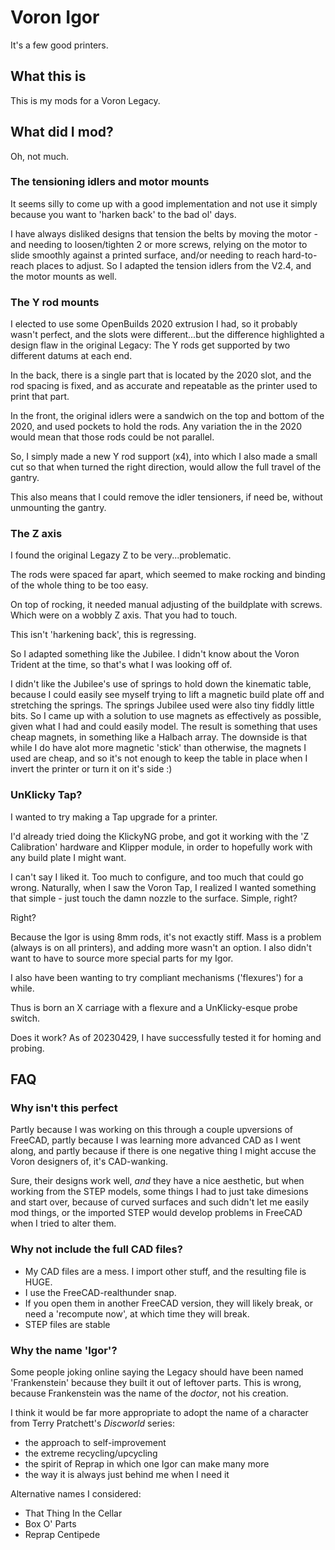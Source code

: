 # Voron Igor
It's a few good printers.

## What this is
This is my mods for a Voron Legacy.

## What did I mod?
Oh, not much.

### The tensioning idlers and motor mounts
It seems silly to come up with a good implementation and not use it simply because you
want to 'harken back' to the bad ol' days.

I have always disliked designs that tension the belts by moving the motor - and needing to
loosen/tighten 2 or more screws, relying on the motor to slide smoothly against a printed surface,
and/or needing to reach hard-to-reach places to adjust.  So I adapted the tension idlers from
the V2.4, and the motor mounts as well.

### The Y rod mounts
I elected to use some OpenBuilds 2020 extrusion I had, so it probably wasn't perfect, and the slots
were different...but the difference highlighted a design flaw in the original Legacy: The Y rods
get supported by two different datums at each end.

In the back, there is a single part that is located by the 2020 slot, and the rod spacing is fixed, and
as accurate and repeatable as the printer used to print that part.

In the front, the original idlers were a sandwich on the top and bottom of the 2020, and used pockets
to hold the rods.  Any variation the in the 2020 would mean that those rods could be not parallel.

So, I simply made a new Y rod support (x4), into which I also made a small cut so that when turned
the right direction, would allow the full travel of the gantry.

This also means that I could remove the idler tensioners, if need be, without unmounting the gantry.

### The Z axis
I found the original Legazy Z to be very...problematic. 

The rods were spaced far apart, which seemed to make rocking and binding of the whole thing to be too easy.

On top of rocking, it needed manual adjusting of the buildplate with screws. Which were on a wobbly Z axis.
That you had to touch.

This isn't 'harkening back', this is regressing.

So I adapted something like the Jubilee. I didn't know about the Voron Trident at the time, so that's what I was looking off of.

I didn't like the Jubilee's use of springs to hold down the kinematic table, because I could easily see myself
trying to lift a magnetic build plate off and stretching the springs. The springs Jubilee used were also tiny fiddly little bits.
So I came up with a solution to use magnets as effectively as possible, given what I had and could easily model.
The result is something that uses cheap magnets, in something like a Halbach array. The downside is that while I do have alot more
magnetic 'stick' than otherwise, the magnets I used are cheap, and so it's not enough to keep the table in place when I invert
the printer or turn it on it's side :)

### UnKlicky Tap?
I wanted to try making a Tap upgrade for a printer.

I'd already tried doing the KlickyNG probe, and got it working with the 'Z Calibration' hardware and Klipper module,
in order to hopefully work with any build plate I might want.

I can't say I liked it. Too much to configure, and too much that could go wrong. Naturally, when I saw the Voron Tap,
I realized I wanted something that simple - just touch the damn nozzle to the surface. Simple, right?

Right?

Because the Igor is using 8mm rods, it's not exactly stiff. Mass is a problem (always is on all printers),
and adding more wasn't an option. I also didn't want to have to source more special parts for my Igor.

I also have been wanting to try compliant mechanisms ('flexures') for a while.

Thus is born an X carriage with a flexure and a UnKlicky-esque probe switch.

Does it work? As of 20230429, I have successfully tested it for homing and probing.


## FAQ
### Why isn't this perfect
Partly because I was working on this through a couple upversions of FreeCAD, partly because I was learning more advanced
CAD as I went along, and partly because if there is one negative thing I might accuse the Voron designers of, it's CAD-wanking.

Sure, their designs work well, *and* they have a nice aesthetic, but when working from the STEP models, some things I had to
just take dimesions and start over, because of curved surfaces and such didn't let me easily mod things, or the imported STEP
would develop problems in FreeCAD when I tried to alter them.

### Why not include the full CAD files?
* My CAD files are a mess. I import other stuff, and the resulting file is HUGE.
* I use the FreeCAD-realthunder snap.
* If you open them in another FreeCAD version, they will likely break, or need a 'recompute now', at which time they will break.
* STEP files are stable

### Why the name 'Igor'?
Some people joking online saying the Legacy should have been named 'Frankenstein'
because they built it out of leftover parts. This is wrong, because Frankenstein was
the name of the *doctor*, not his creation.

I think it would be far more appropriate to adopt the name of a character from
Terry Pratchett's *Discworld* series:
 * the approach to self-improvement
 * the extreme recycling/upcycling
 * the spirit of Reprap in which one Igor can make many more
 * the way it is always just behind me when I need it

Alternative names I considered:
 * That Thing In the Cellar
 * Box O' Parts
 * Reprap Centipede






